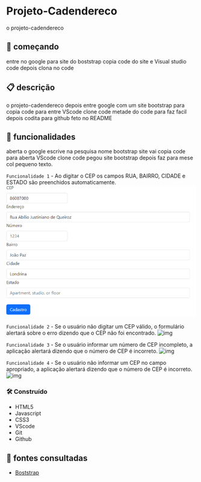 # Projeto-Cadendereco 
o projeto-cadendereco 
## 🚀 começando
entre no google para site do boststrap copia code do site e Visual studio code depois clona no code  

 ## 📋 descrição
o projeto-cadendereco depois entre google com um site bootstrap para copia code para entre VScode clone code metade do code para faz facil depois codita para github feto no README   

 ## 🔧 funcionalidades
aberta o google escrive na pesquisa nome bootstrap site vai copia code para aberta VScode clone code pegou site bootstrap depois faz para mese col pequeno texto.

`Funcionalidade 1` - Ao digitar o CEP os campos RUA, BAIRRO, CIDADE e ESTADO são preenchidos automaticamente.
![img](img/CEP.png)

`Funcionalidade 2` - Se o usuário não digitar um CEP válido, o formulário alertará sobre o erro dizendo que o CEP não foi encontrado.
![img](img/CEPválido.png)  

`Funcionalidade 3` - Se o usuário informar um número de CEP incompleto, a aplicação alertará dizendo que o número de CEP é incorreto.
![img](img/CEPincompleto.png)  

`Funcionalidade 4` - Se o usuário não informar um CEP no campo apropriado, a aplicação alertará dizendo que o número de CEP é incorreto.
![img](img/CEPnocampoapropriado.png)  


### 🛠️ Construído
* HTML5        
* Javascript  
* CSS3         
* VScode
* Git    
* Github   

## 📄 fontes consultadas
* [Boststrap](https://getbootstrap.com/)


